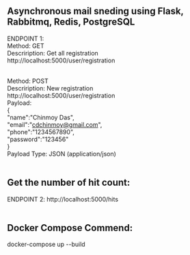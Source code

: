 ## Asynchronous mail sneding using Flask, Rabbitmq, Redis, PostgreSQL
ENDPOINT 1:   <br/>
  Method: GET <br/>
  Descriription: Get all registration <br/>
  http://localhost:5000/user/registration <br/><br/>
  
  Method: POST  <br/>
  Descriription: New registration <br/>
  http://localhost:5000/user/registration <br/>
  Payload:  <br/>
  { <br/>
    "name":"Chinmoy Das", <br/>
    "email":"cdchinmoy@gmail.com",  <br/>
    "phone":"1234567890", <br/>
    "password":"123456" <br/>
  } <br/>
  Payload Type: JSON (application/json) <br/><br/>

## Get the number of hit count: <br/>
ENDPOINT 2: http://localhost:5000/hits  <br/><br/>

## Docker Compose Commend:  <br/>
docker-compose up --build
